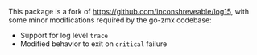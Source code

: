 This package is a fork of https://github.com/inconshreveable/log15, with some
minor modifications required by the go-zmx codebase:

 * Support for log level `trace`
 * Modified behavior to exit on `critical` failure
